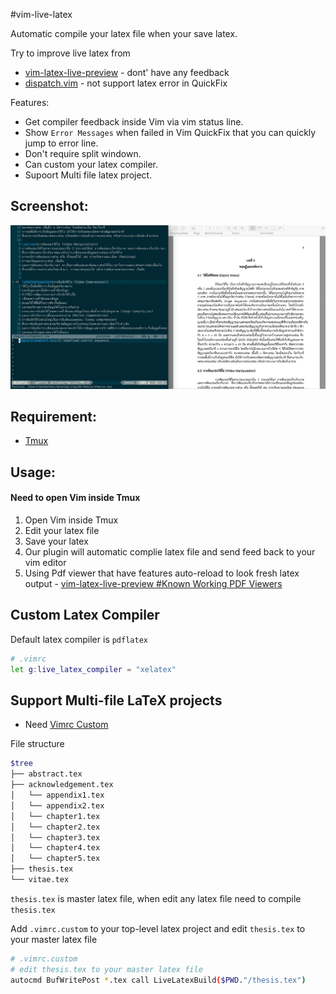 #vim-live-latex

Automatic compile your latex file when your save latex.

Try to improve live latex from
- [vim-latex-live-preview](https://github.com/xuhdev/vim-latex-live-preview)  - dont' have any feedback
- [dispatch.vim](https://github.com/tpope/vim-dispatch) - not support latex error in QuickFix

Features:
- Get compiler feedback inside Vim via vim status line.
- Show `Error Messages` when failed in Vim QuickFix that you can
quickly jump to error line.
- Don't require split windown.
- Can custom your latex compiler.
- Supoort Multi file latex project.

## Screenshot:
![screenshot](/doc/ss.png)

## Requirement:
- [Tmux](https://tmux.github.io)

## Usage:
#### Need to open Vim inside Tmux
1. Open Vim inside Tmux
2. Edit your latex file
3. Save your latex
4. Our plugin will automatic complie latex file and send feed back to
   your vim editor
5. Using Pdf viewer that have features auto-reload to look fresh latex
   output - [vim-latex-live-preview #Known Working PDF Viewers](https://github.com/xuhdev/vim-latex-live-preview/wiki/Known-Working-PDF-Viewers)

## Custom Latex Compiler

Default latex compiler is `pdflatex`

```sh
# .vimrc
let g:live_latex_compiler = "xelatex"
```
## Support Multi-file LaTeX projects
- Need [Vimrc Custom](https://github.com/ibotdotout/vimrc-custom)

File structure
```sh
$tree
├── abstract.tex
├── acknowledgement.tex
│   └── appendix1.tex
│   └── appendix2.tex
│   └── chapter1.tex
│   └── chapter2.tex
│   └── chapter3.tex
│   └── chapter4.tex
│   └── chapter5.tex
├── thesis.tex
└── vitae.tex
```

`thesis.tex` is master latex file, when edit any latex file need to
compile `thesis.tex`

Add `.vimrc.custom` to your top-level latex project and edit
`thesis.tex` to your master latex file

```sh
# .vimrc.custom
# edit thesis.tex to your master latex file
autocmd BufWritePost *.tex call LiveLatexBuild($PWD."/thesis.tex")
```
